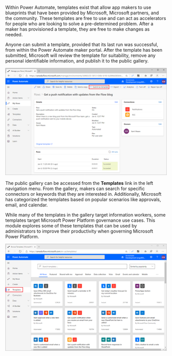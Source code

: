 Within Power Automate, templates exist that allow app makers to use
blueprints that have been provided by Microsoft, Microsoft partners, and
the community. These templates are free to use and can act as
accelerators for people who are looking to solve a pre-determined problem.
After a maker has provisioned a template, they are free to make changes as
needed.

Anyone can submit a template, provided that its last run was successful, from
within the Power Automate maker portal. After the template has been submitted, Microsoft will
review the template for suitability, remove any personal identifiable
information, and publish it to the public gallery.

![Screenshot of Power Automate with the Submit as template button highlighted.](../media/1-submit-template.png)

The public gallery can be accessed from the **Templates** link
in the left navigation menu. From the gallery, makers can search for specific
connectors or keywords that they are interested in. Additionally,
Microsoft has categorized the templates based on popular scenarios
like approvals, email, and calendar.

While many of the templates in the gallery target information
workers, some templates target Microsoft Power Platform governance
use cases. This module explores some of these templates that
can be used by administrators to improve their productivity when governing
Microsoft Power Platform.

![Screenshot of the Power Automate Templates page.](../media/2-templates.png)
